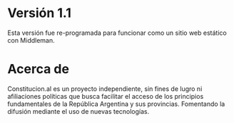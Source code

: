 # Versión 1.1
Esta versión fue re-programada para funcionar como un sitio web estático con Middleman.

# Acerca de
Constitucion.al es un proyecto independiente, sin fines de lugro ni afiliaciones políticas que busca facilitar el acceso de los principios fundamentales de la República Argentina y sus provincias. Fomentando la difusión mediante el uso de nuevas tecnologías.
